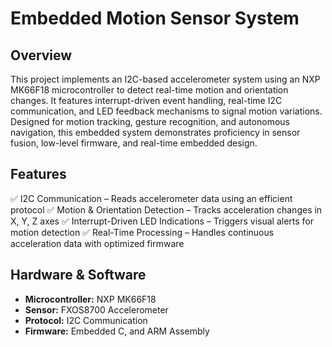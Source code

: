 # Embedded Motion Sensor System
## Overview
This project implements an I2C-based accelerometer system using an NXP MK66F18 microcontroller to detect real-time motion and orientation changes. It features interrupt-driven event handling, real-time I2C communication, and LED feedback mechanisms to signal motion variations. Designed for motion tracking, gesture recognition, and autonomous navigation, this embedded system demonstrates proficiency in sensor fusion, low-level firmware, and real-time embedded design.

## Features
✅ I2C Communication – Reads accelerometer data using an efficient protocol
✅ Motion & Orientation Detection – Tracks acceleration changes in X, Y, Z axes
✅ Interrupt-Driven LED Indications – Triggers visual alerts for motion detection
✅ Real-Time Processing – Handles continuous acceleration data with optimized firmware

## Hardware & Software  
- **Microcontroller:** NXP MK66F18  
- **Sensor:** FXOS8700 Accelerometer  
- **Protocol:** I2C Communication  
- **Firmware:** Embedded C, and ARM Assembly  
